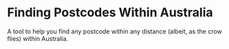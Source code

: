 # Finding Postcodes Within Australia
A tool to help you find any postcode within any distance (albeit, as the crow flies) within Australia.
